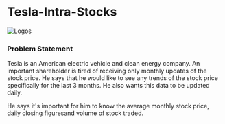 # Tesla-Intra-Stocks

![Logos](https://www.pngfind.com/pngs/m/24-245028_tesla-logo-tesla-motors-hd-png-download.png)

### Problem Statement 
Tesla is an American electric vehicle and clean energy company. An important shareholder is tired of receiving only monthly updates of the stock price.
He says that he would like to see any trends of the stock price specifically for the last 3 months. He also wants this data to be updated daily.

He says it's important for him to know the average monthly stock price, daily closing figuresand volume of stock traded.

